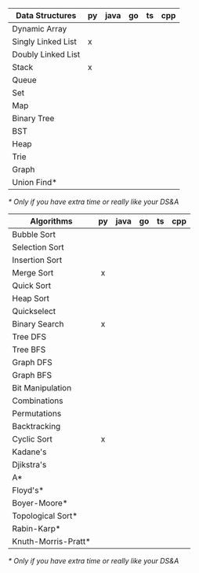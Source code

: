 | Data Structures    | py | java | go | ts | cpp |
|--------------------|----|------|----|----|-----|
| Dynamic Array      |    |      |    |    |     |
| Singly Linked List | x  |      |    |    |     |
| Doubly Linked List |    |      |    |    |     |
| Stack              | x  |      |    |    |     |
| Queue              |    |      |    |    |     |
| Set                |    |      |    |    |     |
| Map                |    |      |    |    |     |
| Binary Tree        |    |      |    |    |     |
| BST                |    |      |    |    |     |
| Heap               |    |      |    |    |     |
| Trie               |    |      |    |    |     |
| Graph              |    |      |    |    |     |
| Union Find*        |    |      |    |    |     |
<i>* Only if you have extra time or really like your DS&A</i>

| Algorithms         | py | java | go | ts | cpp |
|--------------------|:--:|:----:|:--:|:--:|:---:|
| Bubble Sort        |    |      |    |    |     |
| Selection Sort     |    |      |    |    |     |
| Insertion Sort     |    |      |    |    |     |
| Merge Sort         | x  |      |    |    |     |
| Quick Sort         |    |      |    |    |     |
| Heap Sort          |    |      |    |    |     |
| Quickselect        |    |      |    |    |     |
| Binary Search      | x  |      |    |    |     |
| Tree DFS           |    |      |    |    |     |
| Tree BFS           |    |      |    |    |     |
| Graph DFS          |    |      |    |    |     |
| Graph BFS          |    |      |    |    |     |
| Bit Manipulation   |    |      |    |    |     |
| Combinations       |    |      |    |    |     |
| Permutations       |    |      |    |    |     |
| Backtracking       |    |      |    |    |     |
| Cyclic Sort        | x  |      |    |    |     |
| Kadane's           |    |      |    |    |     |
| Djikstra's         |    |      |    |    |     |
| A*                 |    |      |    |    |     |
| Floyd's*           |    |      |    |    |     |
| Boyer-Moore*       |    |      |    |    |     |
| Topological Sort*  |    |      |    |    |     |
| Rabin-Karp*        |    |      |    |    |     |
| Knuth-Morris-Pratt*|    |      |    |    |     |
<i>* Only if you have extra time or really like your DS&A</i>
